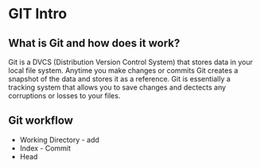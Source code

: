 # **GIT Intro**

## What is Git and how does it work? 

Git is a DVCS (Distribution Version Control System) that stores data in your local file system. Anytime you make changes or commits Git creates a snapshot of the data and stores it as a reference. Git is essentially a tracking system that allows you to save changes and dectects any corruptions or losses to your files.

## Git workflow
* Working Directory - add 
* Index - Commit 
* Head 
